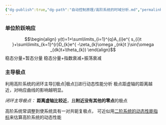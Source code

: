 ```yaml
---
{"dg-publish":true,"dg-path":"自动控制原理/高阶系统的时域分析.md","permalink":"/自动控制原理/高阶系统的时域分析/","noteIcon":"","created":"2024-04-16T13:01:27.500+08:00","updated":"2024-04-16T19:15:46.217+08:00"}
---
```



### 单位阶跃响应
$$\begin{align}
y(t)=1+\sum\limits_{i=1}^{q}A_{i}e^{ s_{i}t }+\sum\limits_{k=1}^{r}D_{k}e^{ -\zeta_{k}\omega _{nk}t }\sin(\omega _{dk}t+\theta_{k})
\end{align}$$
稳态分量+暂态分量
稳态分量+指数衰减+振荡衰减

### 主导极点
利用高阶系统的闭环主导[[极点\|极点]]进行动态性能分析
极点距虚轴的距离越近，对响应曲线的影响越明显。

*闭环主导极点：*
**距离虚轴比较近**，且**附近没有其他的零点**的极点

高阶系统常调整到使系统具有一对共轭复极点，
可近似用[二阶系统的动态性能指标](二阶系统的时域分析)来估算高阶系统的动态性能




